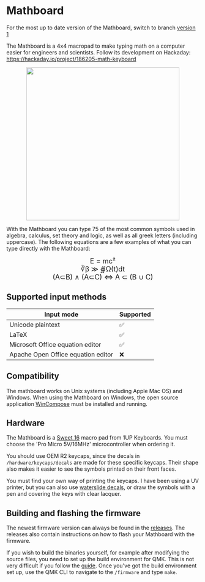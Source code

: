 # Mathboard
For the most up to date version of the Mathboard, switch to branch [version 1](https://github.com/nup002/Mathboard/tree/version_1)

The Mathboard is a 4x4 macropad to make typing math on a computer easier for engineers and scientists. 
Follow its development on Hackaday: https://hackaday.io/project/186205-math-keyboard
<p align="center">
<img src="https://cdn.hackaday.io/images/1746721664193689607.jpg" width="400">
</p>
With the Mathboard you can type 75 of the most common symbols used in algebra, calculus, set theory and logic, as well as all greek letters (including uppercase). The following equations are a few examples of what you can type directly with the Mathboard:

<p style="text-align: center;"><font size="4"> 
E = mc²<br>
∛β ≫ ∯Ω(t)dt<br>
(A⊂B) ∧ (A⊂C) ⇔ A ⊂ (B ∪ C)
</font> </p>

## Supported input methods
| Input mode                         | Supported |
|------------------------------------|-----------|
| Unicode plaintext                  | ✅        |
| LaTeX                              | ✅        |
| Microsoft Office equation editor   | ✅        |
| Apache Open Office equation editor | ❌        |

## Compatibility
The mathboard works on Unix systems (including Apple Mac OS) and Windows.
When using the Mathboard on Windows, the open source application [WinCompose](https://github.com/samhocevar/wincompose) 
must be installed and running.

## Hardware
The Mathboard is a 
[Sweet 16](https://1upkeyboards.com/shop/keyboard-kits/macro-pads/sweet16-macro-pad-white/) macro pad from 1UP 
Keyboards. You must choose the 'Pro Micro 5V/16MHz' microcontroller when ordering it.

You should use OEM R2 keycaps, since the decals in `/hardware/keycaps/decals` are made for these specific keycaps. Their
shape also makes it easier to see the symbols printed on their front faces.

You must find your own way of printing the keycaps. I have been using a UV printer, but you can also use 
[waterslide decals](https://www.reddit.com/r/MechanicalKeyboards/comments/nncx59/how_to_diy_custom_print_keycaps_using_waterslide/),
or draw the symbols with a pen and covering the keys with clear lacquer. 

## Building and flashing the firmware
The newest firmware version can always be found in the [releases](https://github.com/nup002/Mathboard/releases). The releases also contain 
instructions on how to flash your Mathboard with the firmware.

If you wish to build the binaries yourself, for example after modifying the source files, you need to set up the 
build environment for QMK. This is not very difficult if you follow the 
[guide](https://docs.qmk.fm/#/newbs_getting_started). Once you've got the build environment set up, use the QMK CLI to
navigate to the `/firmware` and type `make`. 
